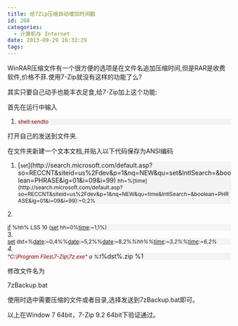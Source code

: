 ```yaml
---
title: 给7Zip压缩自动增加时间戳
id: 268
categories:
  - 计算机与 Internet
date: 2013-09-29 16:32:29
tags:
---
```


WinRAR压缩文件有一个很方便的选项是在文件名追加压缩时间,但是RAR是收费软件,价格不菲.使用7-Zip就没有这样的功能了么?

其实只要自己动手也能丰衣足食,给7-Zip加上这个功能:

首先在运行中输入

1.  <div style="background:#f4f4f4;"><span style="font-size:9pt;"><span style="color:maroon;">shell</span>:<span style="color:maroon;">sendto</span>
				</span></div>

打开自己的发送到文件夹.

在文件夹新建一个文本文档,并贴入以下代码保存为ANSI编码

1.  <div style="background:#f4f4f4;">[<span style="font-size:9pt;">set</span>](http://search.microsoft.com/default.asp?so=RECCNT&amp;siteid=us%2Fdev&amp;p=1&amp;nq=NEW&amp;qu=set&amp;IntlSearch=&amp;boolean=PHRASE&amp;ig=01&amp;i=09&amp;i=99)<span style="font-size:9pt;"> hh=%[time](http://search.microsoft.com/default.asp?so=RECCNT&amp;siteid=us%2Fdev&amp;p=1&amp;nq=NEW&amp;qu=time&amp;IntlSearch=&amp;boolean=PHRASE&amp;ig=01&amp;i=09&amp;i=99):~0,2%
</span></div>
2.  <div style="background:#f4f4f4;">[<span style="font-size:9pt;">if</span>](http://search.microsoft.com/default.asp?so=RECCNT&amp;siteid=us%2Fdev&amp;p=1&amp;nq=NEW&amp;qu=if&amp;IntlSearch=&amp;boolean=PHRASE&amp;ig=01&amp;i=09&amp;i=99)<span style="font-size:9pt;"> %hh% LSS 10 ([set](http://search.microsoft.com/default.asp?so=RECCNT&amp;siteid=us%2Fdev&amp;p=1&amp;nq=NEW&amp;qu=set&amp;IntlSearch=&amp;boolean=PHRASE&amp;ig=01&amp;i=09&amp;i=99) hh=0%[time](http://search.microsoft.com/default.asp?so=RECCNT&amp;siteid=us%2Fdev&amp;p=1&amp;nq=NEW&amp;qu=time&amp;IntlSearch=&amp;boolean=PHRASE&amp;ig=01&amp;i=09&amp;i=99):~1,1%)
</span></div>
3.  <div style="background:#f4f4f4;">[<span style="font-size:9pt;">set</span>](http://search.microsoft.com/default.asp?so=RECCNT&amp;siteid=us%2Fdev&amp;p=1&amp;nq=NEW&amp;qu=set&amp;IntlSearch=&amp;boolean=PHRASE&amp;ig=01&amp;i=09&amp;i=99)<span style="font-size:9pt;"> dst=%[date](http://search.microsoft.com/default.asp?so=RECCNT&amp;siteid=us%2Fdev&amp;p=1&amp;nq=NEW&amp;qu=date&amp;IntlSearch=&amp;boolean=PHRASE&amp;ig=01&amp;i=09&amp;i=99):~0,4%%[date](http://search.microsoft.com/default.asp?so=RECCNT&amp;siteid=us%2Fdev&amp;p=1&amp;nq=NEW&amp;qu=date&amp;IntlSearch=&amp;boolean=PHRASE&amp;ig=01&amp;i=09&amp;i=99):~5,2%%[date](http://search.microsoft.com/default.asp?so=RECCNT&amp;siteid=us%2Fdev&amp;p=1&amp;nq=NEW&amp;qu=date&amp;IntlSearch=&amp;boolean=PHRASE&amp;ig=01&amp;i=09&amp;i=99):~8,2%_%hh%%[time](http://search.microsoft.com/default.asp?so=RECCNT&amp;siteid=us%2Fdev&amp;p=1&amp;nq=NEW&amp;qu=time&amp;IntlSearch=&amp;boolean=PHRASE&amp;ig=01&amp;i=09&amp;i=99):~3,2%%[time](http://search.microsoft.com/default.asp?so=RECCNT&amp;siteid=us%2Fdev&amp;p=1&amp;nq=NEW&amp;qu=time&amp;IntlSearch=&amp;boolean=PHRASE&amp;ig=01&amp;i=09&amp;i=99):~6,2%
</span></div>
4.  <div style="background:#f4f4f4;"><span style="font-size:9pt;">"<span style="color:darkred;">C:\Program Files\7-Zip\7z.exe</span>" a %1_%dst%.zip %1
</span></div>

修改文件名为

7zBackup.bat

使用时选中需要压缩的文件或者目录,选择发送到7zBackup.bat即可。

以上在Window 7 64bit，7-Zip 9.2 64bit下验证通过。
